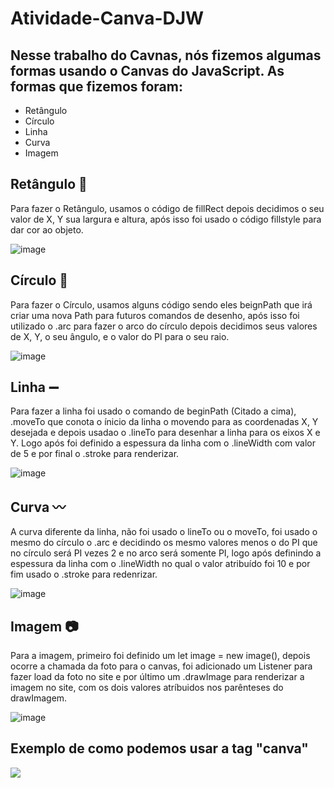 # Atividade-Canva-DJW

## Nesse trabalho do Cavnas, nós fizemos algumas formas usando o Canvas do JavaScript. As formas que fizemos foram:
- Retângulo
- Círculo
- Linha
- Curva
- Imagem

## Retângulo :white_square_button:
Para fazer o Retângulo, usamos o código de fillRect depois decidimos o seu valor de X, Y sua largura e altura, após isso foi usado o código fillstyle para dar cor ao objeto.

![image](https://github.com/davin4sciment0/Atividade-Canva-DJW/assets/127865701/533cd66e-a7e7-4efa-9c58-9ddf100bc157)

## Círculo :large_blue_circle:
Para fazer o Círculo, usamos alguns código sendo eles beignPath que irá criar uma nova Path para futuros comandos de desenho, após isso foi utilizado o .arc para fazer o arco do círculo depois decidimos seus valores de X, Y, o seu ângulo, e o valor do PI para o seu raio.

![image](https://github.com/davin4sciment0/Atividade-Canva-DJW/assets/127865701/d89c1010-4ca0-42cf-bf86-6e64c46f6997)

## Linha :heavy_minus_sign:
Para fazer a linha foi usado o comando de beginPath (Citado a cima), .moveTo que conota o ínicio da linha o movendo para as coordenadas X, Y desejada e depois usadao o .lineTo para desenhar a linha para os eixos X e Y. Logo após foi definido a espessura da linha com o .lineWidth com valor de 5 e por final o .stroke para renderizar.

![image](https://github.com/davin4sciment0/Atividade-Canva-DJW/assets/127865701/fd6ab976-36dc-48c6-a17b-860808eef583)

## Curva :wavy_dash:
A curva diferente da linha, não foi usado o lineTo ou o moveTo, foi usado o mesmo do círculo o .arc e decidindo os mesmo valores menos o do PI que no círculo será PI vezes 2 e no arco será somente PI, logo após definindo a espessura da linha com o .lineWidth no qual o valor atribuído foi 10 e por fim usado o .stroke para redenrizar.

![image](https://github.com/davin4sciment0/Atividade-Canva-DJW/assets/127865701/5278966b-1d0e-4a6a-8509-a12551b90d8c)

## Imagem :camera:
Para a imagem, primeiro foi definido um let image = new image(), depois ocorre a chamada da foto para o canvas, foi adicionado um Listener para fazer load da foto no site e por último um .drawImage para renderizar a imagem no site, com os dois valores atríbuidos nos parênteses do drawImagem.

![image](https://github.com/davin4sciment0/Atividade-Canva-DJW/assets/127865701/31548143-62ff-489c-a8ae-0d72c9028fc9)

## Exemplo de como podemos usar a tag "canva"
<image src="IMG/Lua.jpg"></image>
